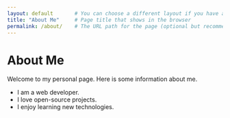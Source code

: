```yaml
---
layout: default       # You can choose a different layout if you have a custom one
title: "About Me"     # Page title that shows in the browser
permalink: /about/    # The URL path for the page (optional but recommended)
---
```


# About Me

Welcome to my personal page. Here is some information about me.

- I am a web developer.
- I love open-source projects.
- I enjoy learning new technologies.

